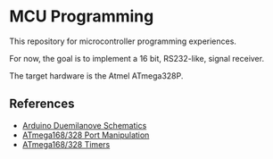 MCU Programming
=======================================

This repository for microcontroller programming experiences. 

For now, the goal is to implement a 16 bit, RS232-like, signal receiver.

The target hardware is the Atmel ATmega328P.


References
--------------------------------------
- [Arduino Duemilanove Schematics](https://www.arduino.cc/en/uploads/Main/arduino-duemilanove-schematic.pdf)
- [ATmega168/328 Port Manipulation](https://www.arduino.cc/en/Reference/PortManipulation)
- [ATmega168/328 Timers](https://sites.google.com/site/qeewiki/books/avr-guide/timers-on-the-atmega328)
